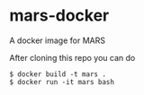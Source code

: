 # mars-docker

A docker image for MARS

After cloning this repo you can do

```
$ docker build -t mars .
$ docker run -it mars bash
```
